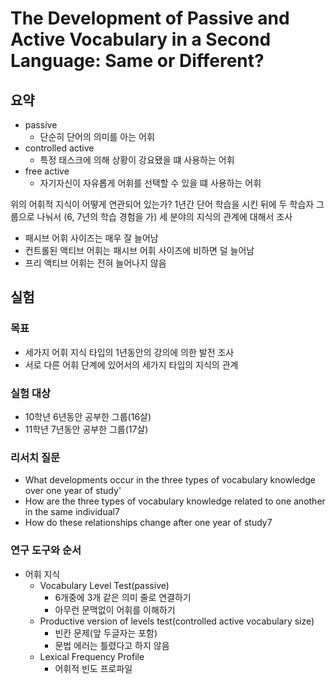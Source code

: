 # The Development of Passive and Active Vocabulary in a Second Language: Same or Different?

## 요약

- passive
  - 단순히 단어의 의미를 아는 어휘
- controlled active
  - 특정 태스크에 의해 상황이 강요됐을 떄 사용하는 어휘
- free active
  - 자기자신이 자유롭게 어휘를 선택할 수 있을 떄 사용하는 어휘

위의 어휘적 지식이 어떻게 연관되어 있는가? 1년간 단어 학습을 시킨 뒤에 두 학습자 그룹으로 나눠서 (6, 7년의 학습 경험을 가) 세 분야의 지식의 관계에 대해서 조사

- 패시브 어휘 사이즈는 매우 잘 늘어남
- 컨트롤된 액티브 어휘는 패시브 어휘 사이즈에 비하면 덜 늘어남
- 프리 액티브 어휘는 전혀 늘어나지 않음

## 실험

### 목표

- 세가지 어휘 지식 타입의 1년동안의 강의에 의한 발전 조사
- 서로 다른 어휘 단계에 있어서의 세가지 타입의 지식의 관계

### 실험 대상

- 10학년 6년동안 공부한 그룹(16살)
- 11학년 7년동안 공부한 그룹(17살)

### 리서치 질문

- What developments occur in the three types of vocabulary knowledge over one year of study'
- How are the three types of vocabulary knowledge related to one another in the same individual7
- How do these relationships change after one year of study7

### 연구 도구와 순서

- 어휘 지식
  - Vocabulary Level Test(passive)
    - 6개중에 3개 같은 의미 줄로 연결하기
    - 아무런 문맥없이 어휘를 이해하기
  - Productive version of levels test(controlled active vocabulary size)
    - 빈칸 문제(앞 두글자는 포함)
    - 문법 에러는 틀렸다고 하지 않음
  - Lexical Frequency Profile
    - 어휘적 빈도 프로파일
